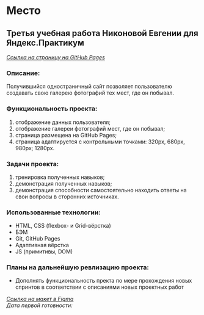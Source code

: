 # Место
  
## Третья учебная работа Никоновой Евгении для Яндекс.Практикум  
_[Ссылка на страницу на GitHub Pages](https://beagle-elgaeb.github.io/mesto/)_  
  
### Описание:  
Получившийся одностраничный сайт позволяет пользователю создавать свою галерею фотографий тех мест, где он побывал.  
  
### Функциональность проекта:  
1. отображение данных пользователя;  
2. отображение галереи фотографий мест, где он побывал;  
3. страница размещена на GitHub Pages;  
4. страница адаптируется с контрольными точками: 320px, 680px, 980px; 1280px.  
  
### Задачи проекта:  
1. тренировка полученных навыков;  
2. демонстрация полученных навыков;  
3. демонстрация способности самостоятельно находить ответы на свои вопросы в сторонних источниках.  
  
### Использованные технологии:  
* HTML, CSS (flexbox- и Grid-вёрстка)  
* БЭМ  
* Git, GitHub Pages  
* Адаптивная вёрстка
* JS (примитивы, DOM)  

### Планы на дальнейшую ревлизацию проекта:  
* Дополнять функциональность пректа по мере прохождения новых спринтов в соответствии с описаниями новых проектных работ  
  
_[Ссылка на макет в Figma](https://www.figma.com/file/2cn9N9jSkmxD84oJik7xL7/JavaScript.-Sprint-4?node-id=0%3A1)_  
_Дата первой готовности:_  